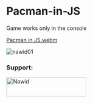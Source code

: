 # Pacman-in-JS
Game works only in the console

[Pacman in JS.webm](https://github.com/Nawid01/Pacman-in-JS/assets/146708733/404769ce-7627-46d0-8a79-07f06f22cb7e)


<p align="left"> <img src="https://komarev.com/ghpvc/?username=nawid01&label=Profile%20views&color=0e75b6&style=flat" alt="nawid01" /> </p>

<h3 align="left">Support:</h3>
<p><a href="https://www.buymeacoffee.com/Nawid"> <img align="left" src="https://cdn.buymeacoffee.com/buttons/v2/default-yellow.png" height="50" width="210" alt="Nawid" /></a></p><br><br>
